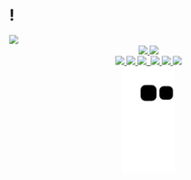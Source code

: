 # !

<img src="https://cdn.jsdelivr.net/gh/devicons/devicon/icons/canva/canva-original.svg" />

<div style="display: inline_block" align="center">
<a href="https://github.com/paivaas">
  <img height="140em" src="https://github-readme-stats.vercel.app/api?username=paivaas&show_icons=true&theme=material-palenight&include_all_comits=true&count_private=true"/>
  <img height="140em" src="https://github-readme-stats.vercel.app/api/top-langs/?username=paivaas&layout-compact&langs_count=16&theme=material-palenight"/>
</div>

  
<div style="display: inline_block" align="center">
 <img src="https://img.shields.io/badge/HTML5-E34F26?style=for-the-badge&logo=html5&logoColor=white">
 <img src="https://img.shields.io/badge/CSS3-1572B6?style=for-the-badge&logo=css3&logoColor=white">
 <img src="https://img.shields.io/badge/MySQL-00000F?style=for-the-badge&logo=mysql&logoColor=white">
 <img src"https://img.shields.io/badge/Microsoft_Azure-0089D6?style=for-the-badge&logo=microsoft-azure&logoColor=white">
 <img src="https://img.shields.io/badge/Amazon_AWS-232F3E?style=for-the-badge&logo=amazon-aws&logoColor=white"> 
 <img src="https://img.shields.io/badge/Git-E34F26?style=for-the-badge&logo=git&logoColor=white">
 <img src="https://img.shields.io/badge/Java-ED8B00?style=for-the-badge&logo=java&logoColor=white">
 <link rel="stylesheet" href="https://cdn.jsdelivr.net/gh/devicons/devicon@v2.15.1/devicon.min.css">
 </div>
  
  
<div align="center">
   <img src="https://github.com/Paivaas/Paivaas/blob/output/github-contribution-grid-snake.svg">
</div>
